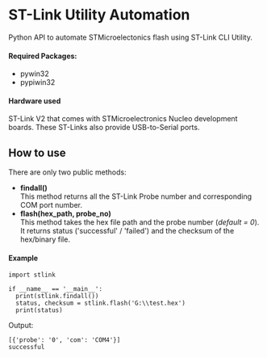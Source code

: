 # ST-Link Utility Automation
Python API to automate STMicroelectonics flash using ST-Link CLI Utility.

#### Required Packages:
- pywin32
- pypiwin32

#### Hardware used
ST-Link V2 that comes with STMicroelectronics Nucleo development boards. These ST-Links
also provide USB-to-Serial ports. 

## How to use 
There are only two public methods: 
  - **findall()**<br>
  This method returns all the ST-Link Probe number and corresponding COM port number.
  - **flash(hex_path, probe_no)**<br>
  This method takes the hex file path and the probe number (*default = 0*). It returns status
  ('successful' / 'failed') and the checksum of the hex/binary file. 
  


#### Example
  ```buildoutcfg
import stlink

if __name__ == '__main__':
    print(stlink.findall())
    status, checksum = stlink.flash('G:\\test.hex')
    print(status)
```

Output:
```buildoutcfg
[{'probe': '0', 'com': 'COM4'}]
successful
```